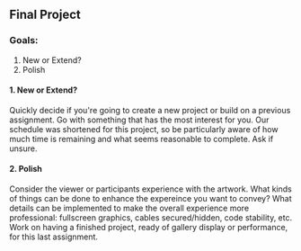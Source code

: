 ## Final Project

### Goals:

1. New or Extend?
2. Polish

#### 1. New or Extend?
Quickly decide if you're going to create a new project or build on a previous assignment. Go with something that has the most interest for you. Our schedule was shortened for this project, so be particularly aware of how much time is remaining and what seems reasonable to complete. Ask if unsure.

#### 2. Polish
Consider the viewer or participants experience with the artwork. What kinds of things can be done to enhance the expereince you want to convey? What details can be implemented to make the overall experience more professional: fullscreen graphics, cables secured/hidden, code stability, etc. Work on having a finished project, ready of gallery display or performance, for this last assignment.